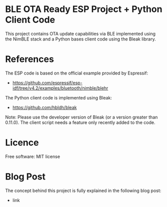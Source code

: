 # BLE OTA Ready ESP Project + Python Client Code

This project contains OTA update capabilities via BLE implemented using the NimBLE stack and a Python bases client code using the Bleak library. 

# References

The ESP code is based on the official example provided by Espressif: 
* https://github.com/espressif/esp-idf/tree/v4.2/examples/bluetooth/nimble/blehr

The Python client code is implemented using Bleak:
* https://github.com/hbldh/bleak

Note: Please use the developer version of Bleak (or a version greater than 0.11.0). The client script needs a feature only recently added to the code. 


# Licence 
Free software: MIT license

# Blog Post 

The concept behind this project is fully explained in the following blog post:
* link

